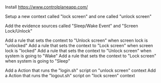 Install https://www.controlplaneapp.com/

Setup a new context called "lock screen" and one called "unlock screen"

Add the evidence sources called "Sleep/Wake Event" and "Screen Lock/Unlock"

Add a rule that sets the context to "Unlock screen" when screen lock is "unlocked"
Add a rule that sets the context to "Lock screen" when screen lock is "locked"
Add a rule that sets the context to "Unlock screen" when system is going to "Wake"
Add a rule that sets the context to "Lock screen" when system is going to "Sleep"

Add a Action that runs the "login.sh" script on "unlock screen" context
Add a Action that runs the "logout.sh" script on "lock screen" context
